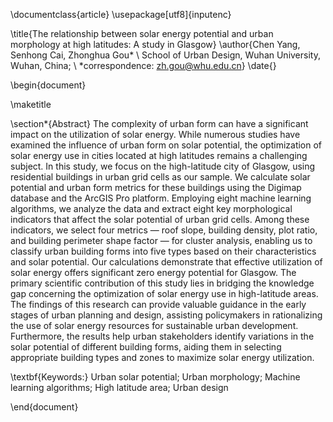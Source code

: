 \documentclass{article}
\usepackage[utf8]{inputenc}

\title{The relationship between solar energy potential and urban morphology at high latitudes: A study in Glasgow}
\author{Chen Yang, Senhong Cai, Zhonghua Gou* \\ School of Urban Design, Wuhan University, Wuhan, China; \\ *correspondence: zh.gou@whu.edu.cn}
\date{}

\begin{document}

\maketitle

\section*{Abstract}
The complexity of urban form can have a significant impact on the utilization of solar energy. While numerous studies have examined the influence of urban form on solar potential, the optimization of solar energy use in cities located at high latitudes remains a challenging subject. In this study, we focus on the high-latitude city of Glasgow, using residential buildings in urban grid cells as our sample. We calculate solar potential and urban form metrics for these buildings using the Digimap database and the ArcGIS Pro platform. Employing eight machine learning algorithms, we analyze the data and extract eight key morphological indicators that affect the solar potential of urban grid cells. Among these indicators, we select four metrics — roof slope, building density, plot ratio, and building perimeter shape factor — for cluster analysis, enabling us to classify urban building forms into five types based on their characteristics and solar potential. Our calculations demonstrate that effective utilization of solar energy offers significant zero energy potential for Glasgow. The primary scientific contribution of this study lies in bridging the knowledge gap concerning the optimization of solar energy use in high-latitude areas. The findings of this research can provide valuable guidance in the early stages of urban planning and design, assisting policymakers in rationalizing the use of solar energy resources for sustainable urban development. Furthermore, the results help urban stakeholders identify variations in the solar potential of different building forms, aiding them in selecting appropriate building types and zones to maximize solar energy utilization.

\textbf{Keywords:} Urban solar potential; Urban morphology; Machine learning algorithms; High latitude area; Urban design

\end{document}
